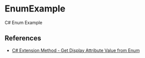 # EnumExample
 C#  Enum Example
## References
* [C# Extension Method - Get Display Attribute Value from Enum](https://static.xtremeownage.com/blog/2022/c-get-display-attribute-value-from-enum/#the-code
)